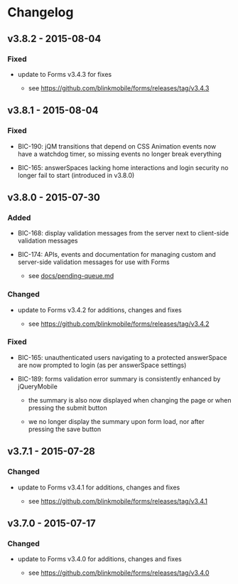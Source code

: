 # Changelog


## v3.8.2 - 2015-08-04


### Fixed

- update to Forms v3.4.3 for fixes

    - see https://github.com/blinkmobile/forms/releases/tag/v3.4.3


## v3.8.1 - 2015-08-04


### Fixed

- BIC-190: jQM transitions that depend on CSS Animation events now have a
  watchdog timer, so missing events no longer break everything

- BIC-165: answerSpaces lacking home interactions and login security no longer
  fail to start (introduced in v3.8.0)


## v3.8.0 - 2015-07-30


### Added

- BIC-168: display validation messages from the server next to client-side
  validation messages

- BIC-174: APIs, events and documentation for managing custom and server-side
  validation messages for use with Forms

    - see [docs/pending-queue.md](docs/pending-queue.md)


### Changed

- update to Forms v3.4.2 for additions, changes and fixes

    - see https://github.com/blinkmobile/forms/releases/tag/v3.4.2

### Fixed

- BIC-165: unauthenticated users navigating to a protected answerSpace are now
  prompted to login (as per answerSpace settings)

- BIC-189: forms validation error summary is consistently enhanced by
  jQueryMobile

    - the summary is also now displayed when changing the page or when pressing
      the submit button

    - we no longer display the summary upon form load, nor after pressing the
      save button


## v3.7.1 - 2015-07-28


### Changed

- update to Forms v3.4.1 for additions, changes and fixes

    - see https://github.com/blinkmobile/forms/releases/tag/v3.4.1


## v3.7.0 - 2015-07-17


### Changed

- update to Forms v3.4.0 for additions, changes and fixes

    - see https://github.com/blinkmobile/forms/releases/tag/v3.4.0

